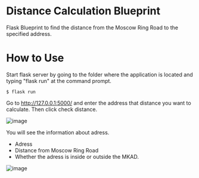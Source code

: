 # Distance Calculation Blueprint
Flask Blueprint to find the distance from the Moscow Ring Road to the specified address.

# How to Use
Start flask server by going to the folder where the application is located and typing "flask run" at the command prompt.

```
$ flask run
```

Go to http://127.0.0.1:5000/ and enter the address that distance you want to calculate. Then click check distance.

![image](https://user-images.githubusercontent.com/48105864/129760333-05d4b526-cd9e-42b1-9c03-7a50e9dbc0be.png)

You will see the information about adress.
- Adress
- Distance from Moscow Ring Road
- Whether the adress is inside or outside the MKAD.

![image](https://user-images.githubusercontent.com/48105864/129761017-33458013-e431-4b5c-8300-014695e176a5.png)

